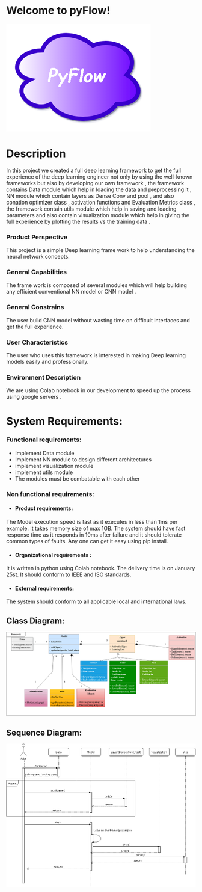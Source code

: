# Welcome to pyFlow!
![](Images/logo.png)
# Description
  In this project we created a full deep learning framework to get the full experience of the deep learning engineer not only by using the well-known frameworks but also by developing our own framework , the framework contains Data module which help in loading the data and preprocessing it , NN module which contain layers as Dense Conv and pool , and also conation optimizer class , activation functions and Evaluation Metrics class , the framework contain utils module which help in saving and loading parameters and also contain visualization module which help in giving the full experience by plotting the results vs the training data . 
### Product Perspective
  This project is a simple Deep learning frame work to help understanding the neural network concepts.

### General Capabilities

  The frame work is composed of several modules which will help building any efficient conventional NN model or CNN model . 

### General Constrains

  The user build CNN model without wasting time on difficult interfaces and get the full experience.

### User Characteristics

  The user who uses this framework is interested in making Deep learning models easily and professionally.

### Environment Description

  We are using Colab notebook in our development to speed up the process using google servers . 

# System Requirements:

### Functional requirements:

 - Implement Data module
 - Implement NN module to design different architectures
 - implement visualization module  
 - implement utils module 
 - The modules must be combatable with each other 
 
 ### Non functional requirements:
 
 - #### Product requirements:
The Model execution speed is fast as it executes in less than 1ms per example. 
It takes memory size of max 1GB. 
The system should have fast response time as it responds in 10ms after failure and it should tolerate common types of faults.
Any one can get it easy using pip install.
 -  #### Organizational requirements :
It is written in python using Colab notebook. 
The delivery time is on January 25st. It should conform to IEEE and ISO standards.
 - #### External requirements:
The system should conform to all applicable local and international laws.

## Class Diagram:
![](Images/class.png)

## Sequence Diagram:
![](Images/seq.png)
